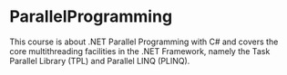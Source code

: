 # ParallelProgramming
 This course is about .NET Parallel Programming with C# and covers the core multithreading facilities in the .NET Framework, namely the Task Parallel Library (TPL) and Parallel LINQ (PLINQ).
